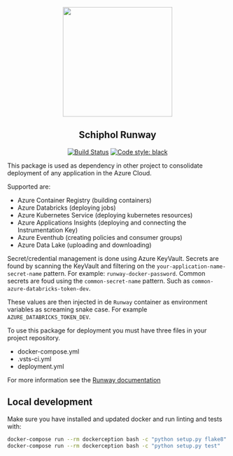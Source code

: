 <p align="center">
  <img width=250" height="250" src="https://raw.githubusercontent.com/Schiphol-Hub/runway/tvc-travis/img/runway.png?token=AJS0v09SYXZhOPcfGLObz2-le35CYdjZks5ckngxwA%3D%3D">
</p>
<h2 align="center">Schiphol Runway</h2>

<p align="center">
<a href="https://travis-ci.com/Schiphol-Hub/runway"><img alt="Build Status" src="https://travis-ci.com/Schiphol-Hub/runway.svg?token=Y1xSdb7sYXYbyQLwtbLj&branch=master"></a>
<a href="https://github.com/ambv/black"><img alt="Code style: black" src="https://img.shields.io/badge/code%20style-black-000000.svg"></a>
</p>

This package is used as dependency in other project to consolidate deployment of any application in the Azure Cloud.

Supported are:
- Azure Container Registry (building containers)
- Azure Databricks (deploying jobs)
- Azure Kubernetes Service (deploying kubernetes resources)
- Azure Applications Insights (deploying and connecting the Instrumentation Key)
- Azure Eventhub (creating policies and consumer groups)
- Azure Data Lake (uploading and downloading)

Secret/credential management is done using Azure KeyVault. Secrets are found by scanning the KeyVault and filtering on the `your-application-name-secret-name` pattern. For example: `runway-docker-password`.
Common secrets are foud using the `common-secret-name` pattern. Such as `common-azure-databricks-token-dev`. 

These values are then injected in de `Runway` container as environment variables as screaming snake case. For example `AZURE_DATABRICKS_TOKEN_DEV`.

To use this package for deployment you must have three files in your project repository.
- docker-compose.yml
- .vsts-ci.yml
- deployment.yml

For more information see the [Runway documentation](https://github.com/Schiphol-Hub/runway-docs)

## Local development

Make sure you have installed and updated docker and run linting and tests with:

```bash
docker-compose run --rm dockerception bash -c "python setup.py flake8"
docker-compose run --rm dockerception bash -c "python setup.py test"
```
